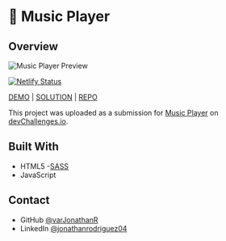# 🎵 Music Player

## Overview

![Music Player Preview](https://github.com/varJonathanR/multi-step-register/blob/main/src/asstes/music-player_preview.png)

[![Netlify Status](https://api.netlify.com/api/v1/badges/8d1aeb35-4ea3-4c17-a630-d5b33bee78c5/deploy-status)](https://app.netlify.com/sites/music-player-varjonathanr/deploys)

[DEMO](https://music-player-varjonathanr.netlify.app/) | [SOLUTION](https://devchallenges.io/solution/3210) | [REPO](https://github.com/varJonathanR/music-player)

This project was uploaded as a submission for [Music Player](https://devchallenges.io/challenge/36) on [devChallenges.io](https://devchallenges.io/).

## Built With

- HTML5
-[SASS](https://sass-lang.com/)
- JavaScript

## Contact

- GitHub [@varJonathanR](https://github.com/varJonathanR)
- LinkedIn [@jonathanrodriguez04](https://www.linkedin.com/in/jonathanrodriguez04)